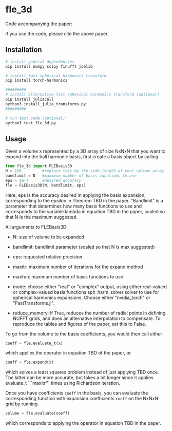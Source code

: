 # fle_3d

Code accompanying the paper:

If you use the code, please cite the above paper.

## Installation
```bash
# install general dependencies
pip install numpy scipy finufft joblib

# install fast spherical harmonics transform
pip install torch-harmonics

#########
# install alternative fast spherical harmonics transform (optional)
pip install juliacall
python3 install_julia_transforms.py
#########

# run test code (optional)
python3 test_fle_3d.py
```

## Usage

Given a volume x represented by a 3D array of size NxNxN that you want to expand into the ball harmonic basis, first create a basis object by calling
```python
from fle_3d import FLEBasis3D
N = 128         #replace this by the side-length of your volume array
bandlimit = N   #maximum number of basis functions to use
eps = 1e-7      #desired accuracy
fle = FLEBasis3D(N, bandlimit, eps)
```
Here, eps is the accuracy desired in applying the basis expansion, corresponding to the epsilon in Theorem TBD in the paper. "Bandlimit" is a parameter that determines how many basis functions to use and corresponds to the variable lambda in equation TBD in the paper, scaled so that N is the maximum suggested.

All arguments to FLEBasis3D:

- N:    size of volume to be expanded

- bandlimit:    bandlimit parameter (scaled so that N is max suggested)

- eps:     requested relative precision

- maxitr:      maximum number of iterations for the expand method

- maxfun:      maximum number of basis functions to use

- mode:       choose either "real" or "complex" output, using either real-valued or complex-valued basis functions
                sph_harm_solver solver to use for spherical harmonics expansions.
                Choose either "nvidia_torch" or "FastTransforms.jl".
                
- reduce_memory: If True, reduces the number of radial points in defining
                NUFFT grids, and does an alternative interpolation to
                compensate. To reproduce the tables and figures of the
                paper, set this to False. 
    
To go from the volume to the basis coefficients, you would then call either

```python
coeff = fle.evaluate_t(x)
```

which applies the operator in equation TBD of the paper, or 

```python
coeff = fle.expand(x)
```
which solves a least squares problem instead of just applying TBD once. The latter can be more accurate, but takes a bit longer since it applies evaluate_t ```maxitr''' times using Richardson iteration.

Once you have coefficients ```coeff``` in the basis, you can evaluate the corresponding function with expansion coefficients ```coeff``` on the NxNxN grid by running

```python
volume = fle.evaluate(coeff)
```

which corresponds to applying the operator in equation TBD in the paper.
